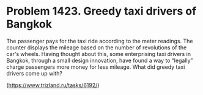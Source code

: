# Problem 1423. Greedy taxi drivers of Bangkok 

The passenger pays for the taxi ride according to the meter readings. The counter displays the mileage based on the number of revolutions of the car's wheels. Having thought about this, some enterprising taxi drivers in Bangkok, through a small design innovation, have found a way to “legally” charge passengers more money for less mileage. What did greedy taxi drivers come up with?

(https://www.trizland.ru/tasks/6192/)